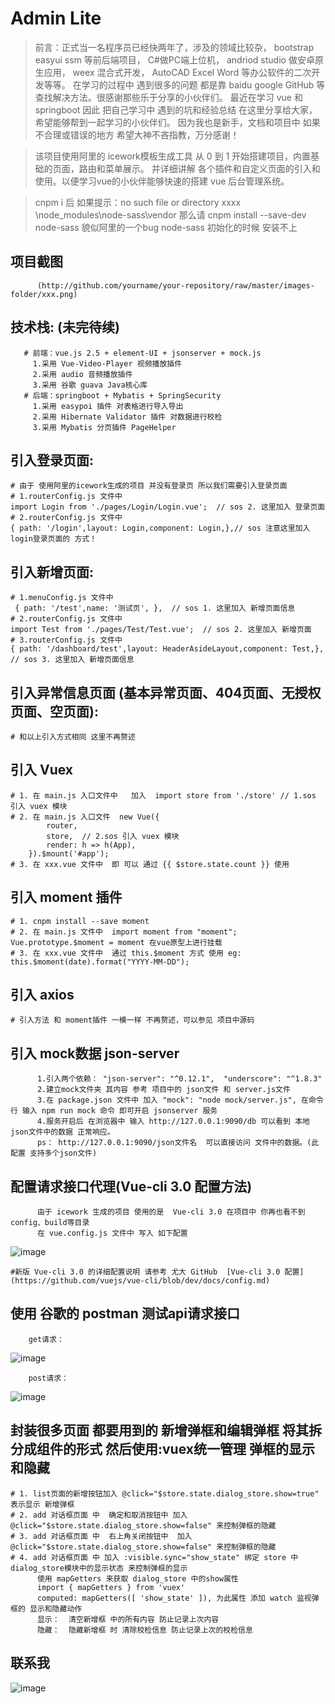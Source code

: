 # Admin Lite
> 前言：正式当一名程序员已经快两年了，涉及的领域比较杂，
bootstrap easyui ssm 等前后端项目，
C#做PC端上位机，
andriod studio 做安卓原生应用，
weex 混合式开发，
AutoCAD Excel Word 等办公软件的二次开发等等。
在学习的过程中 遇到很多的问题 都是靠 baidu google GitHub 等查找解决方法。很感谢那些乐于分享的小伙伴们。
最近在学习 vue 和 springboot 因此 把自己学习中 遇到的坑和经验总结 在这里分享给大家，希望能够帮到一起学习的小伙伴们。
因为我也是新手，文档和项目中 如果不合理或错误的地方 希望大神不吝指教，万分感谢！

> 该项目使用阿里的 icework模板生成工具 从 0 到 1 开始搭建项目，内置基础的页面，路由和菜单展示。
   并详细讲解 各个插件和自定义页面的引入和使用。以便学习vue的小伙伴能够快速的搭建 vue 后台管理系统。

> cnpm i 后  如果提示：no such file or directory  xxxx \node_modules\node-sass\vendor
 那么请  cnpm install --save-dev node-sass   貌似阿里的一个bug  node-sass 初始化的时候 安装不上
 
 
## 项目截图
          (http://github.com/yourname/your-repository/raw/master/images-folder/xxx.png)


   ##  技术栈: (未完待续)
       # 前端：vue.js 2.5 + element-UI + jsonserver + mock.js
         1.采用 Vue-Video-Player 视频播放插件
         2.采用 audio 音频播放插件
         3.采用 谷歌 guava Java核心库
       # 后端：springboot + Mybatis + SpringSecurity
         1.采用 easypoi 插件 对表格进行导入导出 
         2.采用 Hibernate Validator 插件 对数据进行校检
         3.采用 Mybatis 分页插件 PageHelper


  ##  引入登录页面:
    # 由于 使用阿里的icework生成的项目 并没有登录页 所以我们需要引入登录页面
    # 1.routerConfig.js 文件中  
    import Login from './pages/Login/Login.vue';  // sos 2. 这里加入 登录页面
    # 2.routerConfig.js 文件中
    { path: '/login',layout: Login,component: Login,},// sos 注意这里加入 login登录页面的 方式！

  ##  引入新增页面:
    # 1.menuConfig.js 文件中 
     { path: '/test',name: '测试页', },  // sos 1. 这里加入 新增页面信息
    # 2.routerConfig.js 文件中  
    import Test from './pages/Test/Test.vue';  // sos 2. 这里加入 新增页面
    # 3.routerConfig.js 文件中
    { path: '/dashboard/test',layout: HeaderAsideLayout,component: Test,},  // sos 3. 这里加入 新增页面信息
    
  ##  引入异常信息页面 (基本异常页面、404页面、无授权页面、空页面):
    # 和以上引入方式相同 这里不再赘述

  ##  引入 Vuex
    # 1. 在 main.js 入口文件中   加入  import store from './store' // 1.sos 引入 vuex 模块
    # 2. 在 main.js 入口文件  new Vue({
            router,
            store,  // 2.sos 引入 vuex 模块
            render: h => h(App),
        }).$mount('#app');
    # 3. 在 xxx.vue 文件中  即 可以 通过 {{ $store.state.count }} 使用
    
  ##  引入 moment 插件
    # 1. cnpm install --save moment
    # 2. 在 main.js 文件中  import moment from "moment"; Vue.prototype.$moment = moment 在vue原型上进行挂载
    # 3. 在 xxx.vue 文件中  通过 this.$moment 方式 使用 eg: this.$moment(date).format("YYYY-MM-DD");
    
  ##  引入 axios 
    # 引入方法 和 moment插件 一模一样 不再赘述，可以参见 项目中源码               

  ##  引入 mock数据  json-server
          1.引入两个依赖： "json-server": "^0.12.1",  "underscore": "^1.8.3"
          2.建立mock文件夹 其内容 参考 项目中的 json文件 和 server.js文件
          3.在 package.json 文件中 加入 "mock": "node mock/server.js", 在命令行 输入 npm run mock 命令 即可开启 jsonserver 服务
          4.服务开启后 在浏览器中 输入 http://127.0.0.1:9090/db 可以看到 本地json文件中的数据 正常响应。
          ps： http://127.0.0.1:9090/json文件名  可以直接访问 文件中的数据。(此配置 支持多个json文件)
          
   ##  配置请求接口代理(Vue-cli 3.0 配置方法) 
          由于 icework 生成的项目 使用的是  Vue-cli 3.0 在项目中 你再也看不到config、build等目录
          在 vue.config.js 文件中 写入 如下配置
          
   ![image](https://github.com/yangfancoming/Vue_Ice_Learning/raw/master/Screenshots/2.png)
   
   ```
  #新版 Vue-cli 3.0 的详细配置说明 请参考 尤大 GitHub  [Vue-cli 3.0 配置](https://github.com/vuejs/vue-cli/blob/dev/docs/config.md)
   ```
  ##  使用 谷歌的 postman 测试api请求接口 
        get请求：
   ![image](https://github.com/yangfancoming/Vue_Ice_Learning/raw/master/Screenshots/get.png)
   
        post请求：
   ![image](https://github.com/yangfancoming/Vue_Ice_Learning/raw/master/Screenshots/post.png)   
  ##  封装很多页面 都要用到的 新增弹框和编辑弹框 将其拆分成组件的形式  然后使用:vuex统一管理 弹框的显示和隐藏
    # 1. list页面的新增按钮加入 @click="$store.state.dialog_store.show=true"   表示显示 新增弹框
    # 2. add 对话框页面 中  确定和取消按钮中 加入   @click="$store.state.dialog_store.show=false" 来控制弹框的隐藏
    # 3. add 对话框页面 中  右上角关闭按钮中  加入  @click="$store.state.dialog_store.show=false" 来控制弹框的隐藏
    # 4. add 对话框页面 中 加入 :visible.sync="show_state" 绑定 store 中dialog_store模块中的显示状态 来控制弹框的显示
          使用 mapGetters 来获取 dialog_store 中的show属性   
          import { mapGetters } from 'vuex' 
          computed: mapGetters([ 'show_state' ]), 为此属性 添加 watch 监视弹框的 显示和隐藏动作
          显示：  清空新增框 中的所有内容 防止记录上次内容
          隐藏：  隐藏新增框 时 清除校检信息 防止记录上次的校检信息

  ##  联系我
   ![image](https://github.com/yangfancoming/Vue_Ice_Learning/raw/master/Screenshots/me.png)
        

